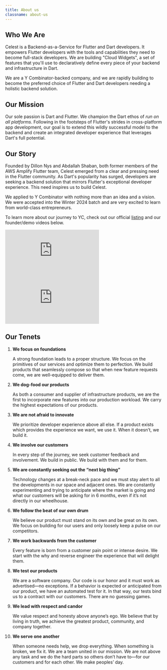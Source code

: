```yaml
---
title: About us
classname: about-us
---
```


<head>
<body className="about-us">
</body>
</head>

## Who We Are

Celest is a Backend-as-a-Service for Flutter and Dart developers. It empowers Flutter developers with the tools and capabilities they need to become full-stack developers. We are building "Cloud Widgets", a set of features that you'll use to declaratively define every piece of your backend and infrastructure in Dart.

We are a Y Combinator-backed company, and we are rapidly building to become the preferred choice of Flutter and Dart developers needing a holistic backend solution.

## Our Mission

Our sole passion is Dart and Flutter. We champion the Dart ethos of _run on all platforms_. Following in the footsteps of Flutter's strides in cross-platform app development, our goal is to extend this wildly successful model to the backend and create an integrated developer experience that leverages Dart's full potential.

## Our Story

Founded by Dillon Nys and Abdallah Shaban, both former members of the AWS Amplify Flutter team, Celest emerged from a clear and pressing need in the Flutter community. As Dart's popularity has surged, developers are seeking a backend solution that mirrors Flutter's exceptional developer experience. This need inspires us to build Celest.

We applied to Y Combinator with nothing more than an idea and a vision. We were accepted into the Winter 2024 batch and are very excited to learn from world-class entrepreneurs.

To learn more about our journey to YC, check out our official [listing](https://www.ycombinator.com/companies/celest) and our founder/demo videos below.

<div id="yc-videos" className="video-row">
   <iframe src="https://www.youtube.com/embed/Br9aStq5u2Y?si=gAJfTve_vH8hO8lC" title="Celest | YC W24 - Founder Intro" frameBorder="0" allow="accelerometer; autoplay; clipboard-write; encrypted-media; gyroscope; picture-in-picture; web-share" allowFullScreen></iframe>
   <iframe src="https://www.youtube.com/embed/Sva7fHQfcsw?si=ZWVftkB6f7qq1UEd" title="Celest | YC W24 - Demo" frameBorder="0" allow="accelerometer; autoplay; clipboard-write; encrypted-media; gyroscope; picture-in-picture; web-share" allowFullScreen></iframe>
</div>

## Our Tenets

1. **We focus on foundations**

   A strong foundation leads to a proper structure. We focus on the primitives of our services and optimize them to perfection. We build products that seamlessly compose so that when new feature requests come, we are well-equipped to deliver them.

2. **We dog-food our products**

   As both a consumer and supplier of infrastructure products, we are the first to incorporate new features into our production workload. We carry the highest expectations of our products.

3. **We are not afraid to innovate**

   We prioritize developer experience above all else. If a product exists which provides the experience we want, we use it. When it doesn’t, we build it.

4. **We involve our customers**

   In every step of the journey, we seek customer feedback and involvement. We build in public. We build with them and for them.

5. **We are constantly seeking out the “next big thing”**

   Technology changes at a break-neck pace and we must stay alert to all the developments in our space and adjacent ones. We are constantly experimenting and trying to anticipate where the market is going and what our customers will be asking for in 6 months, even if it’s not directly in our wheelhouse.

6. **We follow the beat of our own drum**

   We believe our product must stand on its own and be great on its own. We focus on building for our users and only loosely keep a pulse on our competitors.

7. **We work backwards from the customer**

   Every feature is born from a customer pain point or intense desire. We start with the why and reverse engineer the experience that will delight them.

8. **We test our products**

   We are a software company. Our code is our honor and it must work as advertised—no exceptions. If a behavior is expected or anticipated from our product, we have an automated test for it. In that way, our tests bind us to a contract with our customers. There are no guessing games.

9. **We lead with respect and candor**

   We value respect and honesty above anyone’s ego. We believe that by living in truth, we achieve the greatest product, community, and company together.

10. **We serve one another**

    When someone needs help, we drop everything. When something is broken, we fix it. We are a team united in our mission. We are not above any task and we do the hard parts so others don’t have to—for our customers and for each other. We make peoples’ day.
